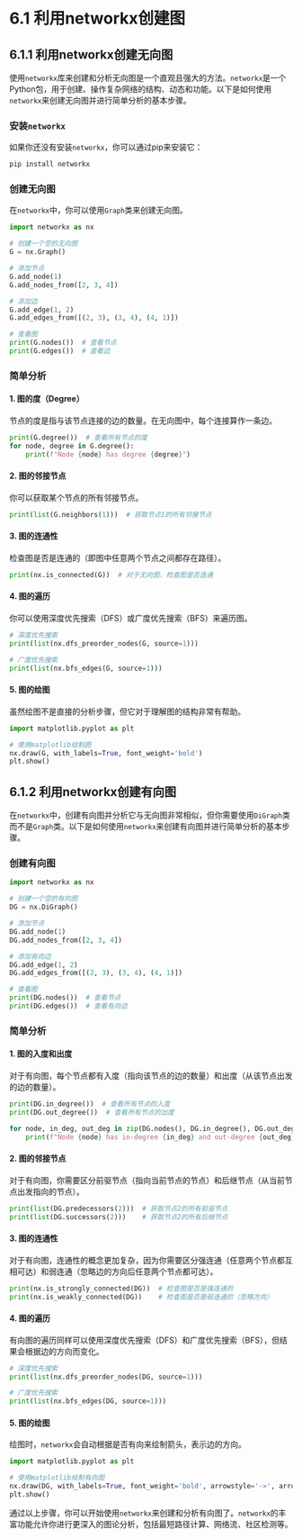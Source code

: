 # 6.1 利用networkx创建图

## 6.1.1 利用networkx创建无向图

使用`networkx`库来创建和分析无向图是一个直观且强大的方法。`networkx`是一个Python包，用于创建、操作复杂网络的结构、动态和功能。以下是如何使用`networkx`来创建无向图并进行简单分析的基本步骤。

### 安装`networkx`

如果你还没有安装`networkx`，你可以通过pip来安装它：

```bash
pip install networkx
```

### 创建无向图

在`networkx`中，你可以使用`Graph`类来创建无向图。

```python
import networkx as nx

# 创建一个空的无向图
G = nx.Graph()

# 添加节点
G.add_node(1)
G.add_nodes_from([2, 3, 4])

# 添加边
G.add_edge(1, 2)
G.add_edges_from([(2, 3), (3, 4), (4, 1)])

# 查看图
print(G.nodes())  # 查看节点
print(G.edges())  # 查看边
```

### 简单分析

#### 1. 图的度（Degree）

节点的度是指与该节点连接的边的数量。在无向图中，每个连接算作一条边。

```python
print(G.degree())  # 查看所有节点的度
for node, degree in G.degree():
    print(f"Node {node} has degree {degree}")
```

#### 2. 图的邻接节点

你可以获取某个节点的所有邻接节点。

```python
print(list(G.neighbors(1)))  # 获取节点1的所有邻接节点
```

#### 3. 图的连通性

检查图是否是连通的（即图中任意两个节点之间都存在路径）。

```python
print(nx.is_connected(G))  # 对于无向图，检查图是否连通
```

#### 4. 图的遍历

你可以使用深度优先搜索（DFS）或广度优先搜索（BFS）来遍历图。

```python
# 深度优先搜索
print(list(nx.dfs_preorder_nodes(G, source=1)))

# 广度优先搜索
print(list(nx.bfs_edges(G, source=1)))
```

#### 5. 图的绘图

虽然绘图不是直接的分析步骤，但它对于理解图的结构非常有帮助。

```python
import matplotlib.pyplot as plt

# 使用matplotlib绘制图
nx.draw(G, with_labels=True, font_weight='bold')
plt.show()
```



## 6.1.2 利用networkx创建有向图

在`networkx`中，创建有向图并分析它与无向图非常相似，但你需要使用`DiGraph`类而不是`Graph`类。以下是如何使用`networkx`来创建有向图并进行简单分析的基本步骤。

### 创建有向图

```python
import networkx as nx

# 创建一个空的有向图
DG = nx.DiGraph()

# 添加节点
DG.add_node(1)
DG.add_nodes_from([2, 3, 4])

# 添加有向边
DG.add_edge(1, 2)
DG.add_edges_from([(2, 3), (3, 4), (4, 1)])

# 查看图
print(DG.nodes())  # 查看节点
print(DG.edges())  # 查看有向边
```

### 简单分析

#### 1. 图的入度和出度

对于有向图，每个节点都有入度（指向该节点的边的数量）和出度（从该节点出发的边的数量）。

```python
print(DG.in_degree())  # 查看所有节点的入度
print(DG.out_degree())  # 查看所有节点的出度

for node, in_deg, out_deg in zip(DG.nodes(), DG.in_degree(), DG.out_degree()):
    print(f"Node {node} has in-degree {in_deg} and out-degree {out_deg}")
```

#### 2. 图的邻接节点

对于有向图，你需要区分前驱节点（指向当前节点的节点）和后继节点（从当前节点出发指向的节点）。

```python
print(list(DG.predecessors(2)))  # 获取节点2的所有前驱节点
print(list(DG.successors(2)))    # 获取节点2的所有后继节点
```

#### 3. 图的连通性

对于有向图，连通性的概念更加复杂，因为你需要区分强连通（任意两个节点都互相可达）和弱连通（忽略边的方向后任意两个节点都可达）。

```python
print(nx.is_strongly_connected(DG))  # 检查图是否是强连通的
print(nx.is_weakly_connected(DG))    # 检查图是否是弱连通的（忽略方向）
```

#### 4. 图的遍历

有向图的遍历同样可以使用深度优先搜索（DFS）和广度优先搜索（BFS），但结果会根据边的方向而变化。

```python
# 深度优先搜索
print(list(nx.dfs_preorder_nodes(DG, source=1)))

# 广度优先搜索
print(list(nx.bfs_edges(DG, source=1)))
```

#### 5. 图的绘图

绘图时，`networkx`会自动根据是否有向来绘制箭头，表示边的方向。

```python
import matplotlib.pyplot as plt

# 使用matplotlib绘制有向图
nx.draw(DG, with_labels=True, font_weight='bold', arrowstyle='->', arrowsize=20)
plt.show()
```

通过以上步骤，你可以开始使用`networkx`来创建和分析有向图了。`networkx`的丰富功能允许你进行更深入的图论分析，包括最短路径计算、网络流、社区检测等。